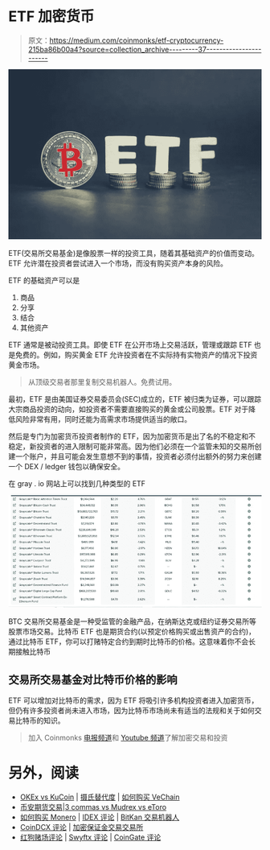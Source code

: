 # ETF 加密货币

> 原文：<https://medium.com/coinmonks/etf-cryptocurrency-215ba86b00a4?source=collection_archive---------37----------------------->

![](img/ed6e9d960dddf4e728738ad3890fb01c.png)

ETF(交易所交易基金)是像股票一样的投资工具，随着其基础资产的价值而变动。ETF 允许潜在投资者尝试进入一个市场，而没有购买资产本身的风险。

ETF 的基础资产可以是

1.  商品
2.  分享
3.  结合
4.  其他资产

ETF 通常是被动投资工具。即使 ETF 在公开市场上交易活跃，管理或跟踪 ETF 也是免费的。例如，购买黄金 ETF 允许投资者在不实际持有实物资产的情况下投资黄金市场。

> 从顶级交易者那里复制交易机器人。免费试用。

最初，ETF 是由美国证券交易委员会(SEC)成立的，ETF 被归类为证券，可以跟踪大宗商品投资的动向，如投资者不需要直接购买的黄金或公司股票。ETF 对于降低风险非常有用，同时还能为高需求市场提供适当的敞口。

然后是专门为加密货币投资者制作的 ETF，因为加密货币是出了名的不稳定和不稳定，新投资者的进入限制可能非常高。因为他们必须在一个监管未知的交易所创建一个账户，并且可能会发生意想不到的事情，投资者必须付出额外的努力来创建一个 DEX / ledger 钱包以确保安全。

在 gray . io 网站上可以找到几种类型的 ETF

![](img/7116ec8be802e3a09cd7fd677fe344dc.png)

BTC 交易所交易基金是一种受监管的金融产品，在纳斯达克或纽约证券交易所等股票市场交易。比特币 ETF 也是期货合约(以预定价格购买或出售资产的合约)，通过比特币 ETF，你可以打赌特定合约到期时比特币的价格。这意味着你不会长期接触比特币

## 交易所交易基金对比特币价格的影响

ETF 可以增加对比特币的需求，因为 ETF 将吸引许多机构投资者进入加密货币，但仍有许多投资者尚未进入市场，因为比特币市场尚未有适当的法规和关于如何交易比特币的知识。

> 加入 Coinmonks [电报频道](https://t.me/coincodecap)和 [Youtube 频道](https://www.youtube.com/c/coinmonks/videos)了解加密交易和投资

# 另外，阅读

*   [OKEx vs KuCoin](https://coincodecap.com/okex-kucoin) | [摄氏替代度](https://coincodecap.com/celsius-alternatives) | [如何购买 VeChain](https://coincodecap.com/buy-vechain)
*   [币安期货交易](https://coincodecap.com/binance-futures-trading)|[3 commas vs Mudrex vs eToro](https://coincodecap.com/mudrex-3commas-etoro)
*   [如何购买 Monero](https://coincodecap.com/buy-monero) | [IDEX 评论](https://coincodecap.com/idex-review) | [BitKan 交易机器人](https://coincodecap.com/bitkan-trading-bot)
*   [CoinDCX 评论](/coinmonks/coindcx-review-8444db3621a2) | [加密保证金交易交易所](https://coincodecap.com/crypto-margin-trading-exchanges)
*   [红狗赌场评论](https://coincodecap.com/red-dog-casino-review) | [Swyftx 评论](https://coincodecap.com/swyftx-review) | [CoinGate 评论](https://coincodecap.com/coingate-review)